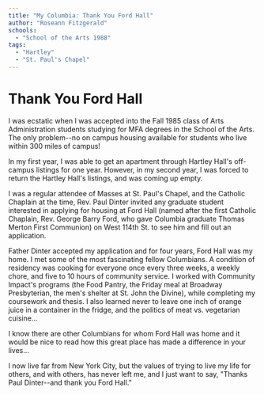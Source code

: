 ```yaml
---
title: "My Columbia: Thank You Ford Hall"
author: "Roseann Fitzgerald"
schools:
  - "School of the Arts 1988"
tags:
  - "Hartley"
  - "St. Paul's Chapel"
---
```


# Thank You Ford Hall

I was ecstatic when I was accepted into the Fall 1985 class of Arts Administration students studying for MFA degrees in the School of the Arts.  The only problem--no on campus housing available for students who live within 300 miles of campus!

In my first year, I was able to get an apartment through Hartley Hall's off-campus listings for one year.  However, in my second year, I was forced to return the Hartley Hall's listings, and was coming up empty.

I was a regular attendee of Masses at St. Paul's Chapel, and the Catholic Chaplain at the time, Rev. Paul Dinter invited any graduate student interested in applying for housing at Ford Hall (named after the first Catholic Chaplain, Rev. George Barry Ford, who gave Columbia graduate Thomas Merton First Communion) on West 114th St. to see him and fill out an application.

Father Dinter accepted my application and for four years, Ford Hall was my home. I met some of the most fascinating fellow Columbians.  A condition of residency was cooking for everyone once every three weeks, a weekly chore, and five to 10 hours of community service.  I worked with Community Impact's programs (the Food Pantry, the Friday meal at Broadway Presbyterian, the men's shelter at St. John the Divine), while completing my coursework and thesis.  I also learned never to leave one inch of orange juice in a container in the fridge, and the politics of meat vs. vegetarian cuisine...

I know there are other Columbians for whom Ford Hall was home and it would be nice to read how this great place has made a difference in your lives...

I now live far from New York City, but the values of trying to live my life for others, and with others, has never left me, and I just want to say, "Thanks Paul Dinter--and thank you Ford Hall."
